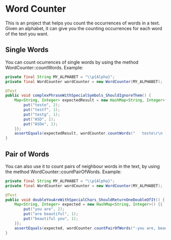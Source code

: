 # Word Counter

This is an project that helps you count the occurrences of words in a text.
Given an alphabet, it can give you the counting occurrences for each word of the text you want.


## Single Words
You can count ocurrences of single words by using the method WordCounter::countWords.
Example:

```java
private final String MY_ALPHABET = "\\p{Alpha}";
private final WordCounter wordCounter = new WordCounter(MY_ALPHABET);

@Test
public void complexPhraseWithSpecialSymbols_ShouldIgnoreThem() {
    Map<String, Integer> expectedResult = new HashMap<String, Integer>() {{
        put("teste", 2);
        put("testf", 1);
        put("testg", 1);
        put("ASD", 1);
        put("ASDe", 1);
    }};
    assertEquals(expectedResult, wordCounter.countWords("   teste\r\n ->...[].(ASD)_ASDe  testf  \nteste  testg "));
}
```

## Pair of Words
You can also use it to count pairs of neighbour words in the text, by using the method WordCounter::countPairOfWords. 
Example:

```java
private final String MY_ALPHABET = "\\p{Alpha}";
private final WordCounter wordCounter = new WordCounter(MY_ALPHABET);

@Test
public void doubleYouAreWithSpecialChars_ShouldReturnOneDoubleOfIt() {
    Map<String, Integer> expected = new HashMap<String, Integer>() {{
        put("you are", 2);
        put("are beautiful", 1);
        put("beautiful you", 1);
    }};
    assertEquals(expected, wordCounter.countPairOfWords("-you are, beautiful, \"you are\""));
}
```
